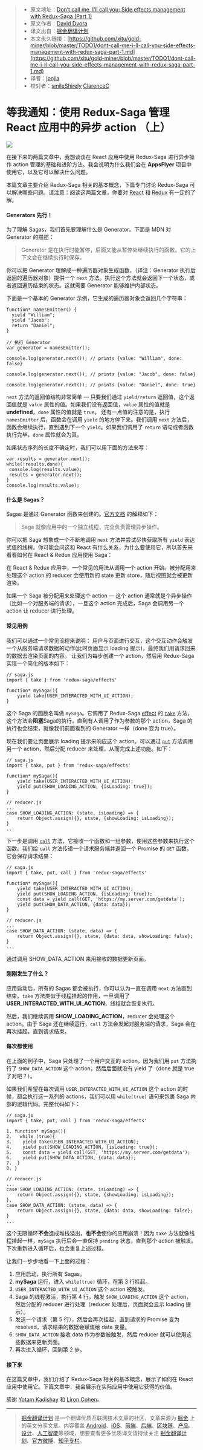 > * 原文地址：[Don’t call me, I’ll call you: Side effects management with Redux-Saga (Part 1)](https://medium.com/appsflyer/dont-call-me-i-ll-call-you-side-effects-management-with-redux-saga-part-1-d0a92c3f81be)
> * 原文作者：[David Dvora](https://medium.com/@daviddvora?source=post_header_lockup)
> * 译文出自：[掘金翻译计划](https://github.com/xitu/gold-miner)
> * 本文永久链接：[https://github.com/xitu/gold-miner/blob/master/TODO1/dont-call-me-i-ll-call-you-side-effects-management-with-redux-saga-part-1.md](https://github.com/xitu/gold-miner/blob/master/TODO1/dont-call-me-i-ll-call-you-side-effects-management-with-redux-saga-part-1.md)
> * 译者：[jonjia](https://github.com/jonjia)
> * 校对者：[smileShirely](https://github.com/smileShirely) [ClarenceC](https://github.com/ClarenceC)

# 等我通知：使用 Redux-Saga 管理 React 应用中的异步 action （上）

![](https://cdn-images-1.medium.com/max/800/1*v-_1QMuWsWYoB-AY78nArQ.png)

在接下来的两篇文章中，我想谈谈在 React 应用中使用 Redux-Saga 进行异步操作 action 管理的基础和进阶方法。我会说明为什么我们会在 **AppsFlyer** 项目中使用它，以及它可以解决什么问题。

本篇文章主要介绍 Redux-Saga 相关的基本概念，下篇专门讨论 Redux-Saga 可以解决哪些问题。请注意：阅读这两篇文章，你要对 [React](https://reactjs.org/) 和 [Redux](https://redux.js.org/) 有一定的了解。

#### Generators 先行！

为了理解 Sagas，我们首先要理解什么是 Generator。下面是 MDN 对 Generator 的描述：

> Generator 是在执行时能暂停，后面又能从暂停处继续执行的函数。它的上下文会在继续执行时保存。

你可以把 Generator 理解成一种遍历器对象生成函数，（译注：Generator 执行后返回的遍历器对象）提供一个 `next` 方法。执行这个方法就会返回下一个状态，或者返回遍历结束的状态。这就需要 Generator 能够维护内部状态。

下面是一个基本的 Generator 示例，它生成的遍历器对象会返回几个字符串：

```
function* namesEmitter() {
  yield "William";
  yield "Jacob";
  return "Daniel";
}

// 执行 Generator
var generator = namesEmitter();

console.log(generator.next()); // prints {value: "William", done: false}

console.log(generator.next()); // prints {value: "Jacob", done: false}

console.log(generator.next()); // prints {value: "Daniel", done: true}
```

`next` 方法的返回值结构非常简单 — 只要我们通过 `yield/return` 返回值，这个返回值就是 `value` 属性的值。如果我们没有返回值，`value` 属性的值就是 **undefined**，`done` 属性的值就是 `true`。
还有一点值的注意的是，执行 `namesEmitter` 后，函数会在调用 `yield` 的地方停下来。我们调用 `next` 方法后，函数会继续执行，直到遇到下一个 `yield`。如果我们调用了 `return` 语句或者函数执行完毕，`done` 属性就会为真。

如果状态序列的长度不确定时，我们可以用下面的方法来写：

```
var results = generator.next();
while(!results.done){
 console.log(results.value);
 results = generator.next();
}
console.log(results.value);
```

#### 什么是 Sagas？


Sagas 是通过 Generator 函数来创建的。[官方文档](https://github.com/redux-saga/redux-saga) 的解释如下：

> Saga 就像应用中的一个独立线程，完全负责管理异步操作。

你可以把 Saga 想象成一个不断地调用 `next` 方法并尝试尽快获取所有 `yield` 表达式值的线程。你可能会问这和 React 有什么关系，为什么要使用它，所以首先来看看如何在 React & Redux 应用使用 Saga：

在 React & Redux 应用中，一个常见的用法从调用一个 action 开始。被分配用来处理这个 action 的 reducer 会使用新的 state 更新 store，随后视图就会被更新渲染。

如果一个 Saga 被分配用来处理这个 action — 这个 action 通常就是个异步操作（比如一个对服务端的请求），一旦这个 action 完成后，Saga 会调用另一个 action 让 reducer 进行处理。

#### 常见用例

我们可以通过一个常见流程来说明：
用户与页面进行交互，这个交互动作会触发一个从服务端请求数据的动作(此时页面显示 loading 提示)，最终我们用请求回来的数据去渲染页面的内容。
让我们为每步创建一个 action，然后用 Redux-Saga 实现一个简化的版本如下：

```
// saga.js
import { take } from 'redux-saga/effects'

function* mySaga(){ 
    yield take(USER_INTERACTED_WITH_UI_ACTION);
}
```

这个 Saga 的函数名叫做 `mySaga`。它调用了 Redux-Saga [effect](https://redux-saga.js.org/docs/api/#effect-creators) 的 [`take`](https://redux-saga.js.org/docs/api/#takepattern) 方法，这个方法会**阻塞**Saga的执行，直到有人调用了作为参数的那个 action，Saga 的执行也会结束，就像我们前面看到的 Generator 一样（done 变为 true）。

现在我们要让页面展示 loading 提示来响应这个 action。可以通过 [`put`](https://redux-saga.js.org/docs/api/#putaction) 方法调用另一个 action，然后分配 reducer 来处理，从而完成上述功能。如下：

```
// saga.js
import { take, put } from 'redux-saga/effects'

function* mySaga(){ 
    yield take(USER_INTERACTED_WITH_UI_ACTION);
    yield put(SHOW_LOADING_ACTION, {isLoading: true});
}

// reducer.js
...
case SHOW_LOADING_ACTION: (state, isLoading) => {
    return Object.assign({}, state, {showLoading: isLoading});
}
...
```

下一步是调用 [`call`](https://redux-saga.js.org/docs/api/#callfn-args) 方法，它接收一个函数和一组参数，使用这些参数来执行这个函数。我们给 `call` 方法传递一个请求服务端并返回一个 Promise 的 `GET` 函数，它会保存请求结果：

```
// saga.js
import { take, put, call } from 'redux-saga/effects'

function* mySaga(){ 
    yield take(USER_INTERACTED_WITH_UI_ACTION);
    yield put(SHOW_LOADING_ACTION, {isLoading: true});
    const data = yield call(GET, 'https://my.server.com/getdata');
    yield put(SHOW_DATA_ACTION, {data: data});
}

// reducer.js
...
case SHOW_DATA_ACTION: (state, data) => {
    return Object.assign({}, state, {data: data, showLoading: false};
}
...
```

通过调用 SHOW_DATA_ACTION 来用接收的数据更新页面。

#### 刚刚发生了什么？

应用启动后，所有的 Sagas 都会被执行，你可以认为一直在调用 `next` 方法直到结束。`take` 方法类似于线程挂起的作用，一旦调用了**USER_INTERACTED_WITH_UI_ACTION**，线程就会恢复执行。

然后，我们继续调用 **SHOW_LOADING_ACTION**，reducer 会处理这个 action。由于 Saga 还在继续运行，`call` 方法会发起对服务端的请求，Saga 会在再次挂起，直到请求结束。

#### 每次都使用

在上面的例子中，Saga 只处理了一个用户交互的 action，因为我们用 `put` 方法执行了 `SHOW_DATA_ACTION` 这个 action，然后后面就没有 yield 了（done 就是 true 了对吧？）。

如果我们希望在每次调用 `USER_INTERACTED_WITH_UI_ACTION` 这个 action 的时候，都会执行这一系列的 actions，我们可以用 `while(true)` 语句来包裹 Saga 内部的逻辑代码。完整代码如下：

```
// saga.js
import { take, put, call } from 'redux-saga/effects'

1. function* mySaga(){
2.   while (true){
3.    yield take(USER_INTERACTED_WITH_UI_ACTION);
4.    yield put(SHOW_LOADING_ACTION, {isLoading: true});
5.    const data = yield call(GET, 'https://my.server.com/getdata');
6.    yield put(SHOW_DATA_ACTION, {data: data});
7.  }
8. }

// reducer.js
...
case SHOW_LOADING_ACTION: (state, isLoading) => {
    return Object.assign({}, state, {showLoading: isLoading});
},
case SHOW_DATA_ACTION: (state, data) => {
    return Object.assign({}, state, {data: data, showLoading: false};
}
...
```

这个无限循环**不会**造成堆栈溢出，**也不会**使你的应用崩溃！因为 `take` 方法就像线程挂起一样，`mySaga` 执行后会一直保持 `pending` 状态，直到那个 action 被触发。下次重新进入循环后，也会重复上述过程。

让我们一步步地看一下上面的过程：
1. 应用启动，执行所有 Sagas。
2. **mySaga** 运行，进入 `while(true)` 循环，在第 3 行挂起。
3. `USER_INTERACTED_WITH_UI_ACTION` 这个 action 被触发。
4. Saga 的线程激活，执行第 4 行，触发 `SHOW_LOADING_ACTION` 这个 action，然后分配的 reducer 进行处理（reducer 处理后，页面就会显示 loading 提示）。
5. 发送一个请求（第 5 行），然后会再次挂起，直到请求的 Promise 变为 resolved，请求结果的数据会赋值给 data 变量。
6. `SHOW_DATA_ACTION` 接收 data 作为参数被触发，然后 reducer 就可以使用这些数据来更新页面。
7. 再次进入循环，回到第 2 步。

#### 接下来

在这篇文章中，我们介绍了 Redux-Saga 相关的基本概念，展示了如何在 React 应用中使用它。下篇文章中，我会展示在实际应用中使用它获得的价值。

感谢 [Yotam Kadishay](https://medium.com/@kadishay?source=post_page) 和 [Liron Cohen](https://medium.com/@lironch?source=post_page)。


---

> [掘金翻译计划](https://github.com/xitu/gold-miner) 是一个翻译优质互联网技术文章的社区，文章来源为 [掘金](https://juejin.im) 上的英文分享文章。内容覆盖 [Android](https://github.com/xitu/gold-miner#android)、[iOS](https://github.com/xitu/gold-miner#ios)、[前端](https://github.com/xitu/gold-miner#前端)、[后端](https://github.com/xitu/gold-miner#后端)、[区块链](https://github.com/xitu/gold-miner#区块链)、[产品](https://github.com/xitu/gold-miner#产品)、[设计](https://github.com/xitu/gold-miner#设计)、[人工智能](https://github.com/xitu/gold-miner#人工智能)等领域，想要查看更多优质译文请持续关注 [掘金翻译计划](https://github.com/xitu/gold-miner)、[官方微博](http://weibo.com/juejinfanyi)、[知乎专栏](https://zhuanlan.zhihu.com/juejinfanyi)。
